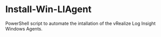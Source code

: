 # Install-Win-LIAgent
PowerShell script to automate the intallation of the vRealize Log Insight Windows Agents.
